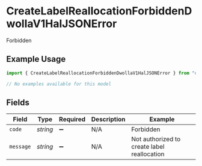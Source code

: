# CreateLabelReallocationForbiddenDwollaV1HalJSONError

Forbidden

## Example Usage

```typescript
import { CreateLabelReallocationForbiddenDwollaV1HalJSONError } from "dwolla/models/errors";

// No examples available for this model
```

## Fields

| Field                                       | Type                                        | Required                                    | Description                                 | Example                                     |
| ------------------------------------------- | ------------------------------------------- | ------------------------------------------- | ------------------------------------------- | ------------------------------------------- |
| `code`                                      | *string*                                    | :heavy_minus_sign:                          | N/A                                         | Forbidden                                   |
| `message`                                   | *string*                                    | :heavy_minus_sign:                          | N/A                                         | Not authorized to create label reallocation |